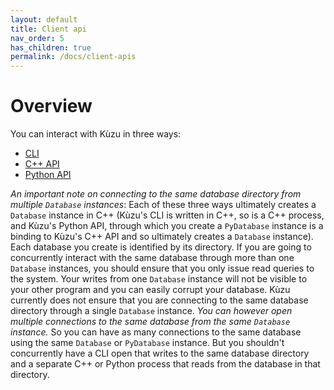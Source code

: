 ```yaml
---
layout: default
title: Client api
nav_order: 5
has_children: true
permalink: /docs/client-apis
---
```


# Overview
You can interact with Kùzu in three ways:
  - [CLI](cli.md)
  - [C++ API](cpp-api)
  - [Python API](python-api.md)

*An important note on connecting to the same database directory from multiple `Database` instances*:
Each of these three ways ultimately creates a `Database` instance in C++ (Kùzu's CLI is written in C++, so is a C++
process, and Kùzu's Python API, through which you create a `PyDatabase` instance is a binding to Kùzu's C++ API
and so ultimately creates a `Database` instance). Each database you create is identified by
its directory. If you are going to concurrently interact with the same database through more than one
`Database` instances, you should
ensure that you only issue read queries to the system. Your writes from one `Database` instance
will not be visible to your other program and you can easily corrupt your database. Kùzu currently does not ensure 
that you are connecting to the same database directory through a single `Database` instance. 
*You can however open multiple connections to the same database from the same `Database` instance.* So you can 
have as many connections to the same database using the same `Database` or `PyDatabase` instance. But you shouldn't
concurrently have a CLI open that writes to the same database directory and a separate C++ or Python process
that reads from the database in that directory.
